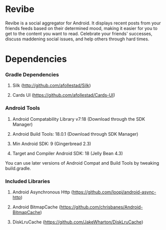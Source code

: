 Revibe
======

Revibe is a social aggregator for Android. It displays recent posts from your friends feeds based on their determined mood, making it easier for you to get to the content you want to read. Celebrate your friends' successes, discuss maddening social issues, and help others through hard times.


Dependencies
=============

### Gradle Dependencies

1. Silk (http://github.com/afollestad/Silk)

2. Cards UI (https://github.com/afollestad/Cards-UI)

### Android Tools

1. Android Compatability Library v7:18 (Download through the SDK Manager)

2. Android Build Tools: 18.0.1 (Download through SDK Manager)
 
3. Min Android SDK: 9 (Gingerbread 2.3)

4. Target and Compiler Android SDK: 18 (Jelly Bean 4.3)

You can use later versions of Android Compat and Build Tools by tweaking build.gradle.

### Included Libraries

1. Android Asynchronous Http (https://github.com/loopj/android-async-http)

2. Android BitmapCache (https://github.com/chrisbanes/Android-BitmapCache)

3. DiskLruCache (https://github.com/JakeWharton/DiskLruCache)